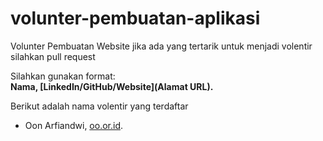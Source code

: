 # volunter-pembuatan-aplikasi
Volunter Pembuatan Website jika ada yang tertarik untuk menjadi volentir silahkan pull request<br>

Silahkan gunakan format:<br>
**Nama, [LinkedIn/GitHub/Website](Alamat URL).**

Berikut adalah nama volentir yang terdaftar
* Oon Arfiandwi, [oo.or.id](https://oo.or.id).

